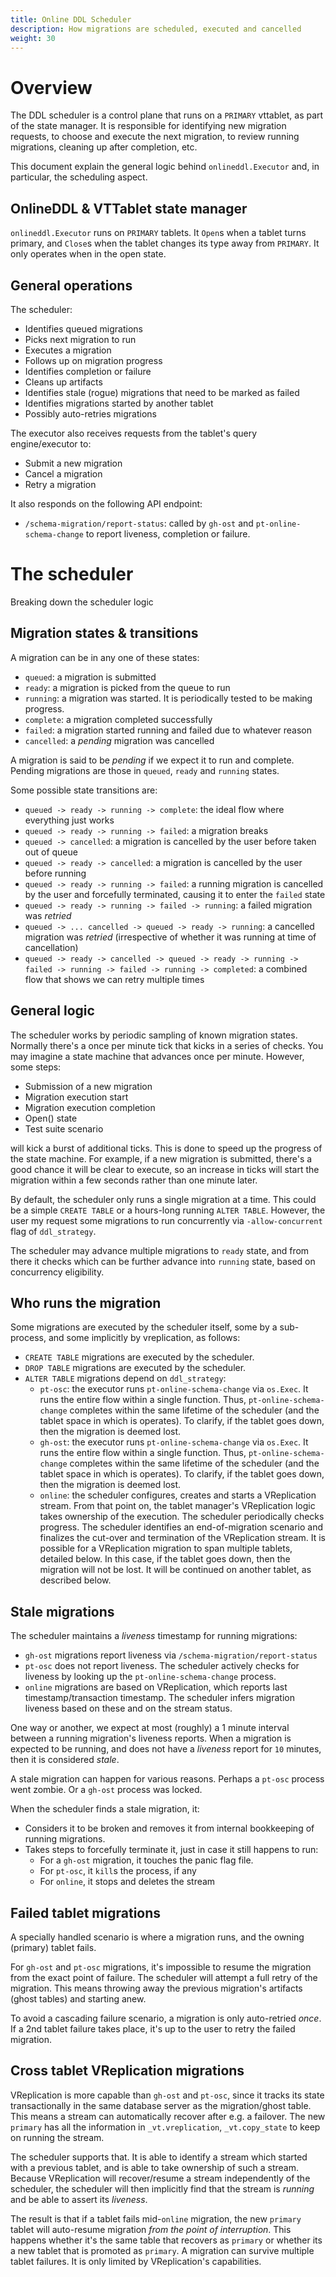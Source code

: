 ```yaml
---
title: Online DDL Scheduler
description: How migrations are scheduled, executed and cancelled
weight: 30
---
```


# Overview

The DDL scheduler is a control plane that runs on a `PRIMARY` vttablet, as part of the state manager. It is responsible for identifying new migration requests, to choose and execute the next migration, to review running migrations, cleaning up after completion, etc.

This document explain the general logic behind `onlineddl.Executor` and, in particular, the scheduling aspect.

## OnlineDDL & VTTablet state manager

`onlineddl.Executor` runs on `PRIMARY` tablets. It `Open`s when a tablet turns primary, and `Close`s when the tablet changes its type away from `PRIMARY`. It only operates when in the open state.

## General operations

The scheduler:

- Identifies queued migrations
- Picks next migration to run
- Executes a migration
- Follows up on migration progress
- Identifies completion or failure
- Cleans up artifacts
- Identifies stale (rogue) migrations that need to be marked as failed
- Identifies migrations started by another tablet
- Possibly auto-retries migrations

The executor also receives requests from the tablet's query engine/executor to:

- Submit a new migration
- Cancel a migration
- Retry a migration

It also responds on the following API endpoint:

- `/schema-migration/report-status`: called by `gh-ost` and `pt-online-schema-change` to report liveness, completion or failure.

# The scheduler

Breaking down the scheduler logic

## Migration states & transitions

A migration can be in any one of these states:

- `queued`: a migration is submitted
- `ready`: a migration is picked from the queue to run
- `running`: a migration was started. It is periodically tested to be making progress.
- `complete`: a migration completed successfully
- `failed`: a migration started running and failed due to whatever reason
- `cancelled`: a _pending_ migration was cancelled

A migration is said to be _pending_ if we expect it to run and complete. Pending migrations are those in `queued`, `ready` and `running` states.

Some possible state transitions are:

- `queued -> ready -> running -> complete`: the ideal flow where everything just works
- `queued -> ready -> running -> failed`: a migration breaks
- `queued -> cancelled`: a migration is cancelled by the user before taken out of queue
- `queued -> ready -> cancelled`: a migration is cancelled by the user before running
- `queued -> ready -> running -> failed`: a running migration is cancelled by the user and forcefully terminated, causing it to enter the `failed` state
- `queued -> ready -> running -> failed -> running`: a failed migration was _retried_
- `queued -> ... cancelled -> queued -> ready -> running`: a cancelled migration was _retried_ (irrespective of whether it was running at time of cancellation)
- `queued -> ready -> cancelled -> queued -> ready -> running -> failed -> running -> failed -> running -> completed`: a combined flow that shows we can retry multiple times

## General logic

The scheduler works by periodic sampling of known migration states. Normally there's a once per minute tick that kicks in a series of checks. You may imagine a state machine that advances once per minute. However, some steps:

- Submission of a new migration
- Migration execution start
- Migration execution completion
- Open() state
- Test suite scenario

will kick a burst of additional ticks. This is done to speed up the progress of the state machine. For example, if a new migration is submitted, there's a good chance it will be clear to execute, so an increase in ticks will start the migration within a few seconds rather than one minute later.

By default, the scheduler only runs a single migration at a time. This could be a simple `CREATE TABLE` or a hours-long running `ALTER TABLE`. However, the user my request some migrations to run concurrently via `-allow-concurrent` flag of `ddl_strategy`.

The scheduler may advance multiple migrations to `ready` state, and from there it checks which can be further advance into `running` state, based on concurrency eligibility.

## Who runs the migration

Some migrations are executed by the scheduler itself, some by a sub-process, and some implicitly by vreplication, as follows:

- `CREATE TABLE` migrations are executed by the scheduler.
- `DROP TABLE` migrations are executed by the scheduler.
- `ALTER TABLE` migrations depend on `ddl_strategy`:
  - `pt-osc`: the executor runs `pt-online-schema-change` via `os.Exec`. It runs the entire flow within a single function. Thus, `pt-online-schema-change` completes within the same lifetime of the scheduler (and the tablet space in which is operates). To clarify, if the tablet goes down, then the migration is deemed lost.
  - `gh-ost`: the executor runs `pt-online-schema-change` via `os.Exec`. It runs the entire flow within a single function. Thus, `pt-online-schema-change` completes within the same lifetime of the scheduler (and the tablet space in which is operates). To clarify, if the tablet goes down, then the migration is deemed lost.
  - `online`: the scheduler configures, creates and starts a VReplication stream. From that point on, the tablet manager's VReplication logic takes ownership of the execution. The scheduler periodically checks progress. The scheduler identifies an end-of-migration scenario and finalizes the cut-over and termination of the VReplication stream. It is possible for a VReplication migration to span multiple tablets, detailed below. In this case, if the tablet goes down, then the migration will not be lost. It will be continued on another tablet, as described below.

## Stale migrations

The scheduler maintains a _liveness_ timestamp for running migrations:

- `gh-ost` migrations report liveness via `/schema-migration/report-status`
- `pt-osc` does not report liveness. The scheduler actively checks for liveness by looking up the `pt-online-schema-change` process.
- `online` migrations are based on VReplication, which reports last timestamp/transaction timestamp. The scheduler infers migration liveness based on these and on the stream status.

One way or another, we expect at most (roughly) a 1 minute interval between a running migration's liveness reports. When a migration is expected to be running, and does not have a _liveness_ report for `10` minutes, then it is considered _stale_.

A stale migration can happen for various reasons. Perhaps a `pt-osc` process went zombie. Or a `gh-ost` process was locked.

When the scheduler finds a stale migration, it:

- Considers it to be broken and removes it from internal bookkeeping of running migrations.
- Takes steps to forcefully terminate it, just in case it still happens to run:
  - For a `gh-ost` migration, it touches the panic flag file.
  - For `pt-osc`, it `kill`s the process, if any
  - For `online`, it stops and deletes the stream

## Failed tablet migrations

A specially handled scenario is where a migration runs, and the owning (primary) tablet fails.

For `gh-ost` and `pt-osc` migrations, it's impossible to resume the migration from the exact point of failure. The scheduler will attempt a full retry of the migration. This means throwing away the previous migration's artifacts (ghost tables) and starting anew.

To avoid a cascading failure scenario, a migration is only auto-retried _once_. If a 2nd tablet failure takes place, it's up to the user to retry the failed migration.

## Cross tablet VReplication migrations

VReplication is more capable than `gh-ost` and `pt-osc`, since it tracks its state transactionally in the same database server as the migration/ghost table. This means a stream can automatically recover after e.g. a failover. The new `primary` has all the information in `_vt.vreplication`, `_vt.copy_state` to keep on running the stream.

The scheduler supports that. It is able to identify a stream which started with a previous tablet, and is able to take ownership of such a stream. Because VReplication will recover/resume a stream independently of the scheduler, the scheduler will then implicitly find that the stream is _running_ and be able to assert its _liveness_.

The result is that if a tablet fails mid-`online` migration, the new `primary` tablet will auto-resume migration _from the point of interruption_. This happens whether it's the same table that recovers as `primary` or whether its a new tablet that is promoted as `primary`. A migration can survive multiple tablet failures. It is only limited by VReplication's capabilities.
